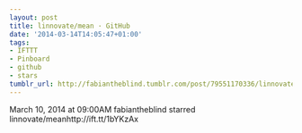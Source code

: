 ```yaml
---
layout: post
title: linnovate/mean · GitHub
date: '2014-03-14T14:05:47+01:00'
tags:
- IFTTT
- Pinboard
- github
- stars
tumblr_url: http://fabiantheblind.tumblr.com/post/79551170336/linnovate-mean-github
---
```

March 10, 2014 at 09:00AM
fabiantheblind starred linnovate/meanhttp://ift.tt/1bYKzAx
